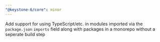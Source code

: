 ```yaml
---
"@keystone-6/core": minor
---
```


Add support for using TypeScript/etc. in modules imported via the `package.json` `imports` field along with packages in a monorepo without a seperate build step
